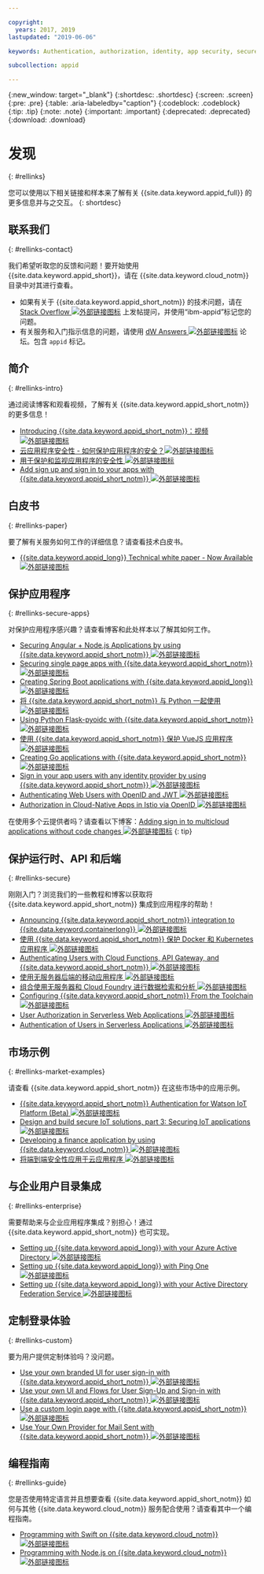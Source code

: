 ```yaml
---

copyright:
  years: 2017, 2019
lastupdated: "2019-06-06"

keywords: Authentication, authorization, identity, app security, secure

subcollection: appid

---
```


{:new_window: target="_blank"}
{:shortdesc: .shortdesc}
{:screen: .screen}
{:pre: .pre}
{:table: .aria-labeledby="caption"}
{:codeblock: .codeblock}
{:tip: .tip}
{:note: .note}
{:important: .important}
{:deprecated: .deprecated}
{:download: .download}


# 发现
{: #rellinks}

您可以使用以下相关链接和样本来了解有关 {{site.data.keyword.appid_full}} 的更多信息并与之交互。
{: shortdesc}

## 联系我们
{: #rellinks-contact}

我们希望听取您的反馈和问题！要开始使用 {{site.data.keyword.appid_short}}，请在 {{site.data.keyword.cloud_notm}} 目录中对其进行查看。
* 如果有关于 {{site.data.keyword.appid_short_notm}} 的技术问题，请在 <a href="https://stackoverflow.com" target="_blank">Stack Overflow <img src="../../icons/launch-glyph.svg" alt="外部链接图标"></a> 上发帖提问，并使用“ibm-appid”标记您的问题。
* 有关服务和入门指示信息的问题，请使用 <a href="https://developer.ibm.com" target="_blank">dW Answers <img src="../../icons/launch-glyph.svg" alt="外部链接图标"></a> 论坛。包含 `appid` 标记。


## 简介
{: #rellinks-intro}

通过阅读博客和观看视频，了解有关 {{site.data.keyword.appid_short_notm}} 的更多信息！

* <a href="https://www.youtube.com/watch?v=XlrCjHdK43Q" target="_blank">Introducing {{site.data.keyword.appid_short_notm}}：视频 <img src="../../icons/launch-glyph.svg" alt="外部链接图标"></a>
* <a href="https://www.ibm.com/cloud/blog/cloud-app-security-makes-secure-app" target="_blank">云应用程序安全性 - 如何保护应用程序的安全？<img src="../../icons/launch-glyph.svg" alt="外部链接图标"></a>
* <a href="https://www.ibm.com/cloud/garage/architectures/securityArchitecture/security-for-application" target="_blank">用于保护和监视应用程序的安全性 <img src="../../icons/launch-glyph.svg" alt="外部链接图标"></a>
* <a href="https://www.youtube.com/watch?v=cDSYNFn4rX8" target="_blank">Add sign up and sign in to your apps with {{site.data.keyword.appid_short_notm}} <img src="../../icons/launch-glyph.svg" alt="外部链接图标"></a>



## 白皮书
{: #rellinks-paper}

要了解有关服务如何工作的详细信息？请查看技术白皮书。

* <a href="https://www.ibm.com/cloud/blog/ibm-cloud-app-id-technical-white-paper-now-available" target="_blank">{{site.data.keyword.appid_long}} Technical white paper - Now Available <img src="../../icons/launch-glyph.svg" alt="外部链接图标"></a>


## 保护应用程序
{: #rellinks-secure-apps}

对保护应用程序感兴趣？请查看博客和此处样本以了解其如何工作。

* <a href="https://www.ibm.com/cloud/blog/securing-angularnode-js-applications-using-app-id" target="_blank">Securing Angular + Node.js Applications by using {{site.data.keyword.appid_short_notm}} <img src="../../icons/launch-glyph.svg" alt="外部链接图标"></a>
* <a href="https://www.ibm.com/cloud/blog/securing-single-page-apps-app-id-service" target="_blank">Securing single page apps with {{site.data.keyword.appid_short_notm}} <img src="../../icons/launch-glyph.svg" alt="外部链接图标"></a>
* <a href="https://www.ibm.com/cloud/blog/creating-spring-boot-applications-app-id" target="_blank">Creating Spring Boot applications with {{site.data.keyword.appid_long}} <img src="../../icons/launch-glyph.svg" alt="外部链接图标"></a>
* <a href="https://github.com/mnsn/appid-python-flask-example" target="_blank">将 {{site.data.keyword.appid_short_notm}} 与 Python 一起使用 <img src="../../icons/launch-glyph.svg" alt="外部链接图标"></a>
* <a href="https://github.com/IBM-Cloud/github-traffic-stats" target="_blank">Using Python Flask-pyoidc with {{site.data.keyword.appid_short_notm}} <img src="../../icons/launch-glyph.svg" alt="外部链接图标"></a>
* <a href="https://github.com/ibmets/appid-vue-client" target="_blank">使用 {{site.data.keyword.appid_short_notm}} 保护 VueJS 应用程序 <img src="../../icons/launch-glyph.svg" alt="外部链接图标"></a>
* <a href="https://www.ibm.com/cloud/blog/creating-go-applications-with-app-id" target="_blank">Creating Go applications with {{site.data.keyword.appid_short_notm}} <img src="../../icons/launch-glyph.svg" alt="外部链接图标"></a>
* <a href="https://www.ibm.com/cloud/blog/app-id-integrate-custom-identity" target="_blank">Sign in your app users with any identity provider by using {{site.data.keyword.appid_short_notm}} <img src="../../icons/launch-glyph.svg" alt="外部链接图标"></a>
* <a href="http://heidloff.net/article/authenticating-web-users-openid-connect-jwt/" target="_blank">Authenticating Web Users with OpenID and JWT <img src="../../icons/launch-glyph.svg" alt="外部链接图标"></a>
* <a href="http://heidloff.net/article/authentication-authorization-openid-connect-istio" target="_blank">Authorization in Cloud-Native Apps in Istio via OpenID <img src="../../icons/launch-glyph.svg" alt="外部链接图标"></a>



在使用多个云提供者吗？请查看以下博客：<a href="https://www.ibm.com/cloud/blog/adding-sign-in-to-multicloud-applications-without-code-changes" target="_blank">Adding sign in to multicloud applications without code changes <img src="../../icons/launch-glyph.svg" alt="外部链接图标"></a>
{: tip}



## 保护运行时、API 和后端
{: #rellinks-secure}

刚刚入门？浏览我们的一些教程和博客以获取将 {{site.data.keyword.appid_short_notm}} 集成到应用程序的帮助！

* <a href="https://www.ibm.com/blogs/cloud-archive/2018/05/announcing-app-id-integration-ibm-cloud-kubernetes-service/" target="_blank">Announcing {{site.data.keyword.appid_short_notm}} integration to {{site.data.keyword.containerlong}} <img src="../../icons/launch-glyph.svg" alt="外部链接图标"></a>
* <a href="https://www.ibm.com/cloud/blog/using-app-id-secure-docker-kubernetes-applications" target="_blank">使用 {{site.data.keyword.appid_short_notm}} 保护 Docker 和 Kubernetes 应用程序 <img src="../../icons/launch-glyph.svg" alt="外部链接图标"></a>
* <a href="https://www.ibm.com/cloud/blog/authenticating-users-with-cloud-functions-api-gateway-and-app-id" target="_blank">Authenticating Users with Cloud Functions, API Gateway, and {{site.data.keyword.appid_short_notm}} <img src="../../icons/launch-glyph.svg" alt="外部链接图标"></a>
* <a href="/docs/tutorials?topic=solution-tutorials-serverless-mobile-backend#serverless-mobile-backend" target="_blank">使用无服务器后端的移动应用程序 <img src="../../icons/launch-glyph.svg" alt="外部链接图标"></a>
* <a href="/docs/tutorials?topic=solution-tutorials-serverless-github-traffic-analytics#serverless-github-traffic-analytics" target="_blank">组合使用无服务器和 Cloud Foundry 进行数据检索和分析 <img src="../../icons/launch-glyph.svg" alt="外部链接图标"></a>
* <a href="https://www.ibm.com/cloud/blog/how-to-configure-ibm-cloud-app-id-from-the-toolchain" target="_blank">Configuring {{site.data.keyword.appid_short_notm}} From the Toolchain <img src="../../icons/launch-glyph.svg" alt="外部链接图标"></a>
* <a href="http://heidloff.net/article/user-authorization-serverless-web-applications-openwhisk" target="_blank">User Authorization in Serverless Web Applications <img src="../../icons/launch-glyph.svg" alt="外部链接图标"></a>
* <a href="http://heidloff.net/article/user-authentication-serverless-openwhisk" target="_blank">Authentication of Users in Serverless Applications <img src="../../icons/launch-glyph.svg" alt="外部链接图标"></a>



## 市场示例
{: #rellinks-market-examples}

请查看 {{site.data.keyword.appid_short_notm}} 在这些市场中的应用示例。

* <a href="https://www.ibm.com/support/knowledgecenter/SSQP8H/iot/platform/reference/security/app_id.html" target="_blank">{{site.data.keyword.appid_short_notm}} Authentication for Watson IoT Platform (Beta) <img src="../../icons/launch-glyph.svg" alt="外部链接图标"></a>
* <a href="https://developer.ibm.com/articles/iot-trs-secure-iot-solutions3/" target="_blank">Design and build secure IoT solutions, part 3: Securing IoT applications <img src="../../icons/launch-glyph.svg" alt="外部链接图标"></a>
* <a href="https://www.ibm.com/blogs/cloud-archive/2017/08/developing-finance-application-using-ibm-cloud/ " target="_blank">Developing a finance application by using {{site.data.keyword.cloud_notm}} <img src="../../icons/launch-glyph.svg" alt="外部链接图标"></a>
* <a href="/docs/tutorials?topic=solution-tutorials-cloud-e2e-security#cloud-e2e-security" target="_blank">将端到端安全性应用于云应用程序 <img src="../../icons/launch-glyph.svg" alt="外部链接图标"></a>


## 与企业用户目录集成
{: #rellinks-enterprise}

需要帮助来与企业应用程序集成？别担心！通过 {{site.data.keyword.appid_short_notm}} 也可实现。

* <a href="https://www.ibm.com/cloud/blog/setting-ibm-cloud-app-id-azure-active-directory" target="_blank">Setting up {{site.data.keyword.appid_long}} with your Azure Active Directory <img src="../../icons/launch-glyph.svg" alt="外部链接图标"></a>
* <a href="https://www.ibm.com/cloud/blog/setting-ibm-cloud-app-id-ping-one" target="_blank">Setting up {{site.data.keyword.appid_long}} with Ping One <img src="../../icons/launch-glyph.svg" alt="外部链接图标"></a>
* <a href="https://www.ibm.com/cloud/blog/setting-ibm-cloud-app-id-active-directory-federation-service" target="_blank">Setting up {{site.data.keyword.appid_long}} with your Active Directory Federation Service <img src="../../icons/launch-glyph.svg" alt="外部链接图标"></a>


## 定制登录体验
{: #rellinks-custom}

要为用户提供定制体验吗？没问题。

* <a href="https://www.ibm.com/cloud/blog/use-branded-ui-user-sign-app-id" target="_blank">Use your own branded UI for user sign-in with {{site.data.keyword.appid_short_notm}} <img src="../../icons/launch-glyph.svg" alt="外部链接图标"></a>
* <a href="https://www.ibm.com/cloud/blog/use-ui-flows-user-sign-sign-app-id" target="_blank">Use your own UI and Flows for User Sign-Up and Sign-in with {{site.data.keyword.appid_short_notm}} <img src="../../icons/launch-glyph.svg" alt="外部链接图标"></a>
* <a href="https://www.ibm.com/cloud/blog/custom-login-page-app-id-integration" target="_blank">Use a custom login page with  {{site.data.keyword.appid_short_notm}} <img src="../../icons/launch-glyph.svg" alt="外部链接图标"></a>
* <a href="https://www.ibm.com/cloud/blog/use-ibm-cloud-app-id-and-your-email-provider-to-brand-mails-sent-to-app-users" target="_blank">Use Your Own Provider for Mail Sent with {{site.data.keyword.appid_short_notm}} <img src="../../icons/launch-glyph.svg" alt="外部链接图标"></a>

## 编程指南
{: #rellinks-guide}

您是否使用特定语言并且想要查看 {{site.data.keyword.appid_short_notm}} 如何与其他 {{site.data.keyword.cloud_notm}} 服务配合使用？请查看其中一个编程指南。

* <a href="/docs/swift?topic=swift-getting-started" target="_blank">Programming with Swift on {{site.data.keyword.cloud_notm}} <img src="../../icons/launch-glyph.svg" alt="外部链接图标"></a>
* <a href="/docs/node?topic=nodejs-getting-started" target="_blank">Programming with Node.js on {{site.data.keyword.cloud_notm}} <img src="../../icons/launch-glyph.svg" alt="外部链接图标"></a>
